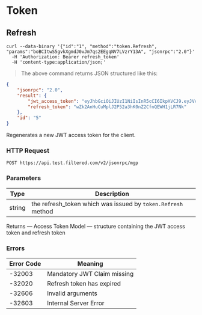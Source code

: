 # Token

## Refresh

```shell
curl --data-binary '{"id":"1", "method":"token.Refresh", "params":"boBCItwS5gvkXgmdJ0vJm7qs2EEgqNV7LVzrY13A", "jsonrpc":"2.0"}'
  -H 'Authorization: Bearer refresh_token'
  -H 'content-type:application/json;'
```

> The above command returns JSON structured like this:

```json
{
	"jsonrpc": "2.0",
	"result": {
		"jwt_access_token": "eyJhbGciOiJIUzI1NiIsInR5cCI6IkpXVCJ9.eyJVc2VySUQiOiJiYmJuN2x2YXRhYWcwMjZpdjJtZyIsIk9yZ0lEIjoiZmlsdGVyZWQiLCJHcm91cElEIjoiZmlsdGVyZWQtZ2xvYmFsZmlsdGVyIn0.e7A_2EQLwS3v7dOVTq0I5afjnmSWYfqmBngFOlRsaJI",
		"refresh_token": "wZk2AnHuCuMplJ2P52a3hK0nZ2CfnQEWH1jLR7Nk"
	},
	"id": "5"
}
```

Regenerates a new JWT access token for the client.

### HTTP Request

`POST https://api.test.filtered.com/v2/jsonrpc/mgp`

### Parameters

Type | Description
------- | -----------
 string | the refresh_token which was issued by `token.Refresh` method

<aside class="success">
Returns — Access Token Model — structure containing the JWT access token and refresh token
</aside>

### Errors

Error Code | Meaning
---------- | -------
-32003 | Mandatory JWT Claim missing
-32020 | Refresh token has expired
-32606 | Invalid arguments
-32603 | Internal Server Error

